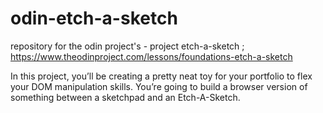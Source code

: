# odin-etch-a-sketch
repository for the odin project's - project etch-a-sketch ; https://www.theodinproject.com/lessons/foundations-etch-a-sketch

In this project, you’ll be creating a pretty neat toy for your portfolio to flex your DOM manipulation skills. You’re going to build a browser version of something between a sketchpad and an Etch-A-Sketch.

